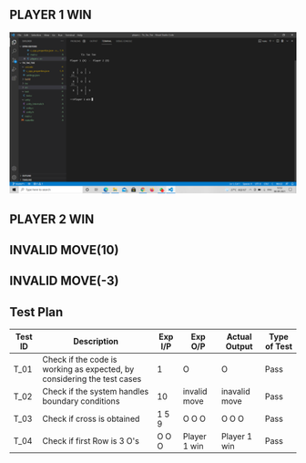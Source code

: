   ## PLAYER 1 WIN
  ![](https://github.com/yaswanthmittireddy/stepin-miniproject/blob/main/7_Others/PLAYER%201%20WIN.png)
   
  ## PLAYER 2 WIN

  ## INVALID MOVE(10)
     
  ## INVALID MOVE(-3)




## Test Plan

| Test ID | Description | Exp I/P | Exp O/P |	Actual Output | Type of Test |
| --- | --- | --- | --- | --- | --- |
| T_01 | Check if the code is working as expected, by considering the test cases | 1 | O | O | Pass |
| T_02 | Check if the system handles boundary conditions | 10 | invalid move | inavalid move | Pass |
| T_03 | Check if cross is obtained  | 1 5 9 | O O O |O O O | Pass |
| T_04 | Check if first Row is 3 O's| O O O | Player 1 win | Player 1 win | Pass |

